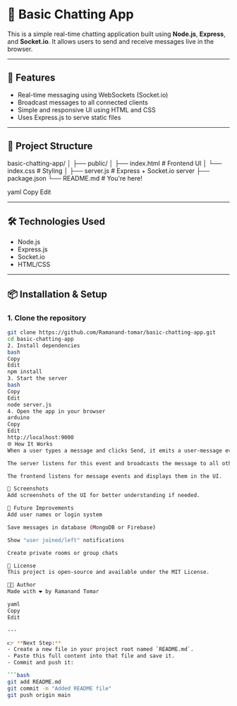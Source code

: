 # 💬 Basic Chatting App

This is a simple real-time chatting application built using **Node.js**, **Express**, and **Socket.io**. It allows users to send and receive messages live in the browser.

---

## 🚀 Features

- Real-time messaging using WebSockets (Socket.io)
- Broadcast messages to all connected clients
- Simple and responsive UI using HTML and CSS
- Uses Express.js to serve static files

---

## 📁 Project Structure

basic-chatting-app/ │ ├── public/ │ ├── index.html # Frontend UI │ └── index.css # Styling │ ├── server.js # Express + Socket.io server ├── package.json └── README.md # You're here!

yaml
Copy
Edit

---

## 🛠️ Technologies Used

- Node.js
- Express.js
- Socket.io
- HTML/CSS

---

## 📦 Installation & Setup

### 1. Clone the repository

```bash
git clone https://github.com/Ramanand-tomar/basic-chatting-app.git
cd basic-chatting-app
2. Install dependencies
bash
Copy
Edit
npm install
3. Start the server
bash
Copy
Edit
node server.js
4. Open the app in your browser
arduino
Copy
Edit
http://localhost:9000
🌐 How It Works
When a user types a message and clicks Send, it emits a user-message event via Socket.io.

The server listens for this event and broadcasts the message to all other clients using socket.broadcast.emit.

The frontend listens for message events and displays them in the UI.

📸 Screenshots
Add screenshots of the UI for better understanding if needed.

🧠 Future Improvements
Add user names or login system

Save messages in database (MongoDB or Firebase)

Show "user joined/left" notifications

Create private rooms or group chats

📄 License
This project is open-source and available under the MIT License.

👨‍💻 Author
Made with ❤️ by Ramanand Tomar

yaml
Copy
Edit

---

👉 **Next Step:**  
- Create a new file in your project root named `README.md`.
- Paste this full content into that file and save it.
- Commit and push it:

```bash
git add README.md
git commit -m "Added README file"
git push origin main